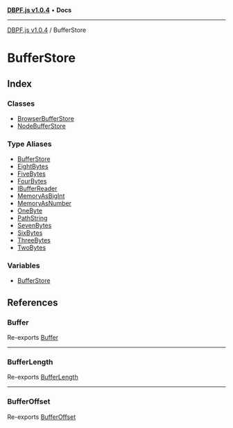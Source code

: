 [**DBPF.js v1.0.4**](../README.md) • **Docs**

***

[DBPF.js v1.0.4](../README.md) / BufferStore

# BufferStore

## Index

### Classes

- [BrowserBufferStore](classes/BrowserBufferStore.md)
- [NodeBufferStore](classes/NodeBufferStore.md)

### Type Aliases

- [BufferStore](type-aliases/BufferStore.md)
- [EightBytes](type-aliases/EightBytes.md)
- [FiveBytes](type-aliases/FiveBytes.md)
- [FourBytes](type-aliases/FourBytes.md)
- [IBufferReader](type-aliases/IBufferReader.md)
- [MemoryAsBigInt](type-aliases/MemoryAsBigInt.md)
- [MemoryAsNumber](type-aliases/MemoryAsNumber.md)
- [OneByte](type-aliases/OneByte.md)
- [PathString](type-aliases/PathString.md)
- [SevenBytes](type-aliases/SevenBytes.md)
- [SixBytes](type-aliases/SixBytes.md)
- [ThreeBytes](type-aliases/ThreeBytes.md)
- [TwoBytes](type-aliases/TwoBytes.md)

### Variables

- [BufferStore](variables/BufferStore.md)

## References

### Buffer

Re-exports [Buffer](../polyfill.Buffer/variables/Buffer.md)

***

### BufferLength

Re-exports [BufferLength](../polyfill.Buffer/type-aliases/BufferLength.md)

***

### BufferOffset

Re-exports [BufferOffset](../polyfill.Buffer/type-aliases/BufferOffset.md)
